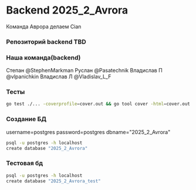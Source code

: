 # Backend 2025_2_Avrora
Команда Аврора делаем Cian

### Репозиторий backend TBD

### Наша команда(backend)

Степан @StephenMarkman
Руслан @Pasatechnik
Владислав П @vlpanichkin
Владислав Л @Vladislav_L_F

### Тесты

```bash
go test ./... -coverprofile=cover.out && go tool cover -html=cover.out -o=cover.html && open cover.html
```

### Создание БД

username=postgres
password=postgres
dbname="2025_2_Avrora"

```bash
psql -u postgres -h localhost
create database "2025_2_Avrora"
```

### Тестовая бд

```bash
psql -u postgres -h localhost
create database "2025_2_Avrora_test"
``` 